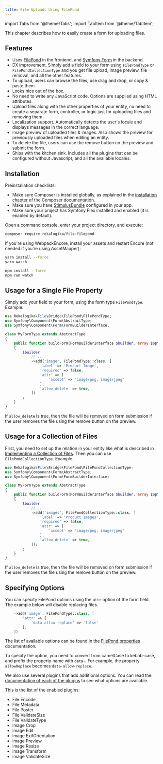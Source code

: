 ```yaml
---
title: File Uploads Using FilePond
---
```


import Tabs from '@theme/Tabs';
import TabItem from '@theme/TabItem';

This chapter describes how to easily create a form for uploading files.

## Features

* Uses [FilePond](https://pqina.nl/filepond/) in the frontend, and [Symfony
  Form](https://symfony.com/doc/current/forms.html) in the backend.
* DX improvement. Simply add a field to your form using `FilePondType` or
  `FilePondCollectionType` and you get file upload, image preview, file removal,
  and all the other features.
* To upload, users can browse the files, use drag and drop, or copy & paste
  them.
* Looks nice out of the box.
* No need to write any JavaScript code. Options are supplied using HTML
  attributes.
* Upload files along with the other properties of your entity, no need to create
  a separate form, controller, or logic just for uploading files and removing
  them.
* Localization support. Automatically detects the user's locale and displays
  messages in the correct language.
* Image preview of uploaded files & images. Also shows the preview for
  previously uploaded files when editing an entity.
* To delete the file, users can use the remove button on the preview and submit the form.
* Ships with the kitchen sink. Includes all the plugins that can be configured
  without Javascript, and all the available locales.

## Installation

Preinstallation checklists:

* Make sure Composer is installed globally, as explained in the [installation
chapter](https://getcomposer.org/doc/00-intro.md) of the Composer documentation.
* Make sure you have
[StimulusBundle](https://symfony.com/bundles/StimulusBundle/current/index.html)
configured in your app.
* Make sure your project has Symfony Flex installed and enabled (it is enabled
  by default).

Open a command console, enter your project directory, and execute:

```bash
composer require rekalogika/file-filepond
```

If you're using WebpackEncore, install your assets and restart Encore (not
needed if you're using AssetMapper):

<Tabs>
<TabItem value="yarn" label="Yarn">

```bash
yarn install --force
yarn watch
```

</TabItem>

<TabItem value="npm" label="NPM">

```bash
npm install --force
npm run watch
```

</TabItem>
</Tabs>

## Usage for a Single File Property

Simply add your field to your form, using the form type `FilePondType`. Example:

```php
use Rekalogika\File\Bridge\FilePond\FilePondType;
use Symfony\Component\Form\AbstractType;
use Symfony\Component\Form\FormBuilderInterface;

class MyFormType extends AbstractType
{
    public function buildForm(FormBuilderInterface $builder, array $options): void
    {
        $builder
            // ...
            ->add('image', FilePondType::class, [
                'label' => 'Product Image',
                'required' => false,
                'attr' => [
                    'accept' => 'image/png, image/jpeg'
                ],
                'allow_delete' => true,
            ])
        ;
    }
}
```

If `allow_delete` is true, then the file will be removed on form submission if
the user removes the file using the remove button on the preview.

## Usage for a Collection of Files

First, you need to set up the relation in your entity like what is described in
[Implementing a Collection of Files](collection). Then you can use
`FilePondCollectionType`. Example:

```php
use Rekalogika\File\Bridge\FilePond\FilePondCollectionType;
use Symfony\Component\Form\AbstractType;
use Symfony\Component\Form\FormBuilderInterface;

class MyFormType extends AbstractType
{
    public function buildForm(FormBuilderInterface $builder, array $options): void
    {
        $builder
            // ...
            ->add('images', FilePondCollectionType::class, [
                'label' => 'Product Images',
                'required' => false,
                'attr' => [
                    'accept' => 'image/png, image/jpeg'
                ],
                'allow_delete' => true,
            ]);
        ;
    }
}
```

If `allow_delete` is true, then the file will be removed on form submission if
the user removes the file using the remove button on the preview.

## Specifying Options

You can specify FilePond options using the `attr` option of the form field. The
example below will disable replacing files.

```php
    ->add('image', FilePondType::class, [
        'attr' => [
            'data-allow-replace' => 'false'
        ],
    ])
```

The list of available options can be found in the [FilePond
properties](https://pqina.nl/filepond/docs/api/instance/properties/)
documentation.

To specify the option, you need to convert from camelCase to kebab-case, and
prefix the property name with `data-`. For example, the property `allowReplace`
becomes `data-allow-replace`.

We also use several plugins that add additional options. You can read the
[documentation of each of the
plugins](https://pqina.nl/filepond/docs/api/plugins/) to see what options are
available.

This is the list of the enabled plugins:

* File Encode
* File Metadata
* File Poster
* File ValidateSize
* File ValidateType
* Image Crop
* Image Edit
* Image ExifOrientation
* Image Preview
* Image Resize
* Image Transform
* Image ValidateSize